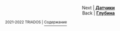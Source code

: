 
<p align="right">Next | <b><a href="sensors.md">Датчики</a></b>
<br/>
Back | <b><a href="depth.md">Глубина</a></b></p>
<p align="center"><sup>2021-2022 TRIADOS | </sup><a href="../README.md#содержание"><sup>Содержание</sup></a></p>
